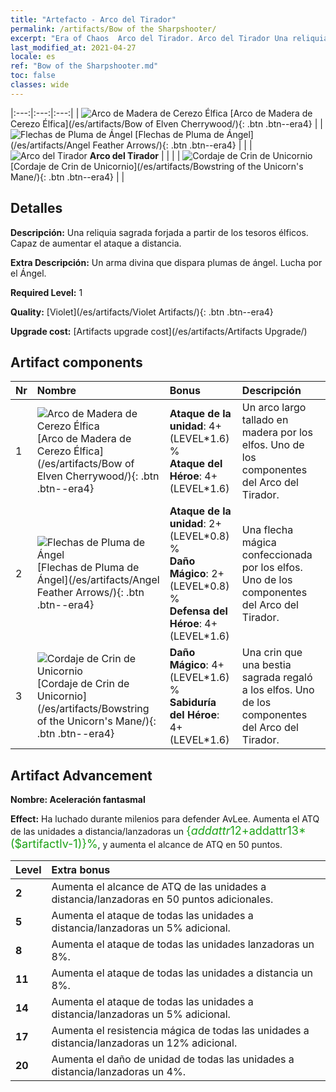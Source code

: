 ```yaml
---
title: "Artefacto - Arco del Tirador"
permalink: /artifacts/Bow of the Sharpshooter/
excerpt: "Era of Chaos  Arco del Tirador. Arco del Tirador Una reliquia sagrada forjada a partir de los tesoros élficos. Capaz de aumentar el ataque a distancia."
last_modified_at: 2021-04-27
locale: es
ref: "Bow of the Sharpshooter.md"
toc: false
classes: wide
---
```


  |:---:|:---:|:---:| 
  | ![Arco de Madera de Cerezo Élfica](/images/t/artifact_40101.png) [Arco de Madera de Cerezo Élfica](/es/artifacts/Bow of Elven Cherrywood/){: .btn .btn--era4} |   | ![Flechas de Pluma de Ángel](/images/t/artifact_40102.png) [Flechas de Pluma de Ángel](/es/artifacts/Angel Feather Arrows/){: .btn .btn--era4} | 
  |   | ![Arco del Tirador](/images/t/icon_artifact_10.png) **Arco del Tirador** |  | 
  |   | ![Cordaje de Crin de Unicornio](/images/t/artifact_40103.png) [Cordaje de Crin de Unicornio](/es/artifacts/Bowstring of the Unicorn's Mane/){: .btn .btn--era4} |   | 


## Detalles

 **Descripción:** Una reliquia sagrada forjada a partir de los tesoros élficos. Capaz de aumentar el ataque a distancia.

 **Extra Descripción:** Un arma divina que dispara plumas de ángel. Lucha por el Ángel.

 **Required Level:** 1

 **Quality:** [Violet](/es/artifacts/Violet Artifacts/){: .btn .btn--era4}

 **Upgrade cost:** [Artifacts upgrade cost](/es/artifacts/Artifacts Upgrade/)



## Artifact components

  | Nr |    Nombre    |   Bonus | Descripción | 
  |:---|:-----------|:--------|:------------| 
  | 1 | ![Arco de Madera de Cerezo Élfica](/images/t/artifact_40101.png) [Arco de Madera de Cerezo Élfica](/es/artifacts/Bow of Elven Cherrywood/){: .btn .btn--era4} | **Ataque de la unidad**: 4+(LEVEL\*1.6) %<br/>**Ataque del Héroe**: 4+(LEVEL\*1.6) | Un arco largo tallado en madera por los elfos. Uno de los componentes del Arco del Tirador. | 
  | 2 | ![Flechas de Pluma de Ángel](/images/t/artifact_40102.png) [Flechas de Pluma de Ángel](/es/artifacts/Angel Feather Arrows/){: .btn .btn--era4} | **Ataque de la unidad**: 2+(LEVEL\*0.8) %<br/>**Daño Mágico**: 2+(LEVEL\*0.8) %<br/>**Defensa del Héroe**: 4+(LEVEL\*1.6) | Una flecha mágica confeccionada por los elfos. Uno de los componentes del Arco del Tirador. | 
  | 3 | ![Cordaje de Crin de Unicornio](/images/t/artifact_40103.png) [Cordaje de Crin de Unicornio](/es/artifacts/Bowstring of the Unicorn's Mane/){: .btn .btn--era4} | **Daño Mágico**: 4+(LEVEL\*1.6) %<br/>**Sabiduría del Héroe**: 4+(LEVEL\*1.6) | Una crin que una bestia sagrada regaló a los elfos. Uno de los componentes del Arco del Tirador. | 


## Artifact Advancement

 **Nombre: Aceleración fantasmal**

 **Effect:** Ha luchado durante milenios para defender AvLee. Aumenta el ATQ de las unidades a distancia/lanzadoras un <span style="color: #1ca216;font-size:18px">{$addattr12+$addattr13*($artifactlv-1)}%</span>, y aumenta el alcance de ATQ en 50 puntos.

  |  Level  |    Extra bonus  | 
  |:--------|:----------------| 
  | **2** | Aumenta el alcance de ATQ de las unidades a distancia/lanzadoras en 50 puntos adicionales. | 
  | **5** | Aumenta el ataque de todas las unidades a distancia/lanzadoras un 5% adicional. | 
  | **8** | Aumenta el ataque de todas las unidades lanzadoras un 8%. | 
  | **11** | Aumenta el ataque de todas las unidades a distancia un 8%. | 
  | **14** | Aumenta el ataque de todas las unidades a distancia/lanzadoras un 5% adicional. | 
  | **17** | Aumenta el resistencia mágica de todas las unidades a distancia/lanzadoras un 12% adicional. | 
  | **20** | Aumenta el daño de unidad de todas las unidades a distancia/lanzadoras un 4%. | 
